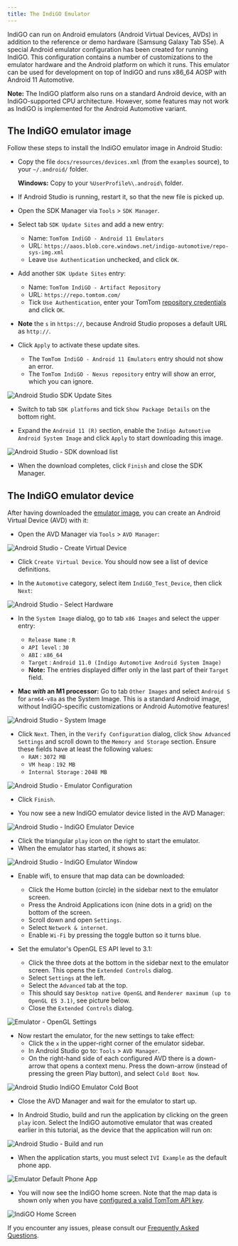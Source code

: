 ```yaml
---
title: The IndiGO Emulator
---
```


IndiGO can run on Android emulators (Android Virtual Devices, AVDs) in addition to the reference or
demo hardware (Samsung Galaxy Tab S5e). A special Android emulator configuration has been created
for running IndiGO. This configuration contains a number of customizations to the emulator hardware
and the Android platform on which it runs. This emulator can be used for development on top of
IndiGO and runs x86\_64 AOSP with Android 11 Automotive.

__Note:__ The IndiGO platform also runs on a standard Android device, with an IndiGO-supported CPU
architecture. However, some features may not work as IndiGO is implemented for the Android
Automotive variant.

## The IndiGO emulator image

Follow these steps to install the IndiGO emulator image in Android Studio:

- Copy the file `docs/resources/devices.xml` (from the `examples` source), to your `~/.android/`
  folder.

    __Windows:__ Copy to your `%UserProfile%\.android\` folder.

- If Android Studio is running, restart it, so that the new file is picked up.

- Open the SDK Manager via `Tools` > `SDK Manager`.

- Select tab `SDK Update Sites` and add a new entry:
    - Name: `TomTom IndiGO - Android 11 Emulators`
    - URL: `https://aaos.blob.core.windows.net/indigo-automotive/repo-sys-img.xml`
    - Leave `Use Authentication` unchecked, and click `OK`.

- Add another `SDK Update Sites` entry:
    - Name: `TomTom IndiGO - Artifact Repository`
    - URL: `https://repo.tomtom.com/`
    - Tick `Use Authentication`, enter your TomTom
      [repository credentials](/indigo/documentation/getting-started#access-the-indigo-sdk)
      and click `OK`.

- __Note__ the `s` in `https://`, because Android Studio proposes a default URL as `http://`.

- Click `Apply` to activate these update sites.
    - The `TomTom IndiGO - Android 11 Emulators` entry should not show an error.
    - The `TomTom IndiGO - Nexus repository` entry will show an error, which you can ignore.

![Android Studio SDK Update Sites](images/android_studio_sdk_update_sites.png)

- Switch to tab `SDK platforms` and tick `Show Package Details` on the bottom right.

- Expand the `Android 11 (R)` section, enable the `Indigo Automotive Android System Image` and click
  `Apply` to start downloading this image.

![Android Studio - SDK download list](images/android_studio_sdk_platforms_download_list.png)

- When the download completes, click `Finish` and close the SDK Manager.

## The IndiGO emulator device

After having downloaded the [emulator image](#the-indigo-emulator-image), you can create an Android
Virtual Device (AVD) with it:

- Open the AVD Manager via `Tools` > `AVD Manager`:

![Android Studio - Create Virtual Device](images/android_studio_your_virtual_devices.png)

- Click `Create Virtual Device`. You should now see a list of device definitions.

- In the `Automotive` category, select item `IndiGO_Test_Device`, then click `Next`:

![Android Studio - Select Hardware](images/android_studio_select_hardware.png)

- In the `System Image` dialog, go to tab `x86 Images` and select the upper entry:
    - `Release Name` : `R`
    - `API level` : `30`
    - `ABI` : `x86_64`
    - `Target` : `Android 11.0 (Indigo Automotive Android System Image)`
    - __Note:__ The entries displayed differ only in the last part of their `Target` field.

- __Mac _with_ an M1 processor:__ Go to tab `Other Images` and select `Android S` for `arm64-v8a` as
  the System Image. This is a standard Android image, without IndiGO-specific customizations or
  Android Automotive features!

![Android Studio - System Image](images/android_studio_android_r.png)

- Click `Next`. Then, in the `Verify Configuration` dialog, click `Show Advanced Settings` and
  scroll down to the `Memory and Storage` section. Ensure these fields have at least the following
  values:
    - `RAM` : `3072 MB`
    - `VM heap` : `192 MB`
    - `Internal Storage` : `2048 MB`

![Android Studio - Emulator Configuration](images/android_studio_emulator_configuration.png)

- Click `Finish`.

- You now see a new IndiGO emulator device listed in the AVD Manager:

![Android Studio - IndiGO Emulator Device](images/android_studio_indigo_emulator_device.png)

- Click the triangular `play` icon on the right to start the emulator.
- When the emulator has started, it shows as:

![Android Studio - IndiGO Emulator Window](images/android_studio_indigo_emulator_window.png)

- Enable wifi, to ensure that map data can be downloaded:
    - Click the Home button (circle) in the sidebar next to the emulator screen.
    - Press the Android Applications icon (nine dots in a grid) on the bottom of the screen.
    - Scroll down and open `Settings`.
    - Select `Network & internet`.
    - Enable `Wi-Fi` by pressing the toggle button so it turns blue.

- Set the emulator's OpenGL ES API level to 3.1:
    - Click the three dots at the bottom in the sidebar next to the emulator screen. This opens the
      `Extended Controls` dialog.
    - Select `Settings` at the left.
    - Select the `Advanced` tab at the top.
    - This should say `Desktop native OpenGL` and `Renderer maximum (up to OpenGL ES 3.1)`, see
      picture below.
    - Close the `Extended Controls` dialog.

![Emulator - OpenGL Settings](images/emulator_opengl_settings.png)

- Now restart the emulator, for the new settings to take effect:
    - Click the `x` in the upper-right corner of the emulator sidebar.
    - In Android Studio go to: `Tools` > `AVD Manager`.
    - On the right-hand side of each configured AVD there is a down-arrow that opens a context menu.
      Press the down-arrow (instead of pressing the green Play button), and select `Cold Boot Now`.

![Android Studio IndiGO Emulator Cold Boot](images/android_studio_indigo_emulator_cold_boot.png)

- Close the AVD Manager and wait for the emulator to start up.

- In Android Studio, build and run the application by clicking on the green `play` icon. Select the
  IndiGO automotive emulator that was created earlier in this tutorial, as the device that the
  application will run on:

![Android Studio - Build and run](images/android_studio_build_and_run.png)

- When the application starts, you must select `IVI Example` as the default phone app.

![Emulator Default Phone App](images/emulator_default_phone_app.png)

- You will now see the IndiGO home screen. Note that the map data is shown only when you have
  [configured a valid TomTom API key](/indigo/documentation/getting-started/getting-the-tomtom-api-key).

![IndiGO Home Screen](images/indigo_home_screen.png)

If you encounter any issues, please consult our
[Frequently Asked Questions](/indigo/documentation/getting-started/frequently-asked-questions-faq).
